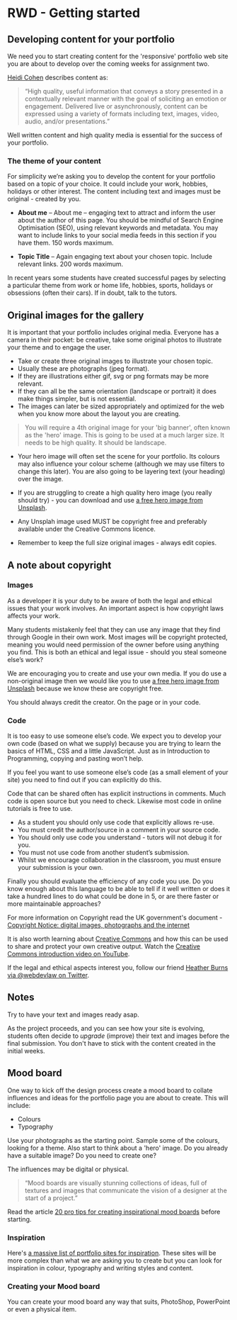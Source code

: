 # RWD - Getting started

## Developing content for your portfolio

We need you to start creating content for the 'responsive' portfolio web site you are about to develop over the coming weeks for assignment two.

[Heidi Cohen](https://twitter.com/heidicohen) describes content as:

>“High quality, useful information that conveys a story presented in a contextually relevant manner with the goal of soliciting an emotion or engagement. Delivered live or asynchronously, content can be expressed using a variety of formats including text, images, video, audio, and/or presentations.”

Well written content and high quality media is essential for the success of your portfolio.

### The theme of your content

For simplicity we’re asking you to develop the content for your portfolio based on a topic of your choice. It could include your work, hobbies, holidays or other interest. The content including text and images must be original - created by you.

- **About me** – About me – engaging text to attract and inform the user about the author of this page. You should be mindful of Search Engine Optimisation (SEO), using relevant keywords and metadata. You may want to include links to your social media feeds in this section if you have them. 150 words maximum.

- **Topic Title** – Again engaging text about your chosen topic. Include relevant links. 200 words maximum. 

In recent years some students have created successful pages by selecting a particular theme from work or home life, hobbies, sports, holidays or obsessions (often their cars). If in doubt, talk to the tutors.

## Original images for the gallery

It is important that your portfolio includes original media. Everyone has a camera in their pocket: be creative, take some original photos to illustrate your theme and to engage the user.

- Take or create three original images to illustrate your chosen topic.
- Usually these are photographs (jpeg format).
- If they are illustrations either gif, svg or png formats may be more relevant.
- If they can all be the same orientation (landscape or portrait) it does make things simpler, but is not essential.
- The images can later be sized appropriately and optimized for the web when you know more about the layout you are creating.

>You will require a 4th original image for your 'big banner', often known as the 'hero' image. This is going to be used at a much larger size. It needs to be high quality. It should be landscape. 

- Your hero image will often set the scene for your portfolio. Its colours may also influence your colour scheme (although we may use filters to change this later). You are also going to be layering text (your heading) over the image.

- If you are struggling to create a high quality hero image (you really should try) - you can download and use [a free hero image from Unsplash](https://unsplash.com/search/photos/hero-image). 

- Any Unsplah image used MUST be copyright free and preferably available under the Creative Commons licence.

- Remember to keep the full size original images - always edit copies.

## A note about copyright

### Images

As a developer it is your duty to be aware of both the legal and ethical issues that your work involves. An important aspect is how copyright laws affects your work.

Many students mistakenly feel that they can use any image that they find through Google in their own work. Most images will be copyright protected, meaning you would need permission of the owner before using anything you find. This is both an ethical and legal issue - should you steal someone else’s work?

We are encouraging you to create and use your own media. If you do use a non-original image then we would like you to use [a free hero image from Unsplash](https://unsplash.com/search/photos/hero-image) because we know these are copyright free.

You should always credit the creator. On the page or in your code.

### Code

It is too easy to use someone else’s code. We expect you to develop your own code (based on what we supply) because you are trying to learn the basics of HTML, CSS and a little JavaScript. Just as in Introduction to Programming, copying and pasting won’t help.

If you feel you want to use someone else’s code (as a small element of your site) you need to find out if you can explicitly do this.

Code that can be shared often has explicit instructions in comments. Much code is open source but you need to check. Likewise most code in online tutorials is free to use.

* As a student you should only use code that explicitly allows re-use.
* You must credit the author/source in a comment in your source code.
* You should only use code you understand - tutors will not debug it for you.
* You must not use code from another student’s submission.
* Whilst we encourage collaboration in the classroom, you must ensure your submission is your own.

Finally you should evaluate the efficiency of any code you use. Do you know enough about this language to be able to tell if it well written or does it take a hundred lines to do what could be done in 5, or are there faster or more maintainable approaches?

For more information on Copyright read the UK government's document - [Copyright Notice: digital images,
photographs and the internet](https://assets.publishing.service.gov.uk/government/uploads/system/uploads/attachment_data/file/481194/c-notice-201401.pdf) 

It is also worth learning about [Creative Commons](https://creativecommons.org/) and how this can be used to share and protect your own creative output. Watch the [Creative Commons introduction video on YouTube](https://youtu.be/dPZTh2NKTm4).

If the legal and ethical aspects interest you, follow our friend [Heather Burns via @webdevlaw on Twitter](https://twitter.com/WebDevLaw).

## Notes

Try to have your text and images ready asap.

As the project proceeds, and you can see how your site is evolving, students often decide to *upgrade* (improve) their text and images before the final submission. You don't have to stick with the content created in the initial weeks.

## Mood board

One way to kick off the design process create a mood board to collate influences and ideas for the portfolio page you are about to create. This will include:

* Colours 
* Typography

Use your photographs as the starting point. Sample some of the colours, looking for a theme. Also start to think about a 'hero' image. Do you already have a suitable image? Do you need to create one?

The influences may be digital or physical.

>&ldquo;Mood boards are visually stunning collections of ideas, full of textures and images that communicate the vision of a designer at the start of a project.&rdquo;

Read the article [20 pro tips for creating inspirational mood boards](https://www.creativebloq.com/graphic-design/mood-boards-812470) before starting.

### Inspiration

Here's [a massive list of portfolio sites for inspiration](https://github.com/wilsonderren/website-inspiration). These sites will be more complex than what we are asking you to create but you can look for inspiration in colour, typography and writing styles and content.

### Creating your Mood board

You can create your mood board any way that suits, PhotoShop, PowerPoint or even a physical item.

